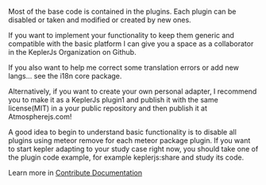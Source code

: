 Most of the base code is contained in the plugins.
Each plugin can be disabled or taken and modified or created by new ones.

If you want to implement your functionality to keep them generic and compatible with the basic platform I can give you a space as a collaborator in the KeplerJs Organization on Github.

If you also want to help me correct some translation errors or add new langs… see the i18n core package.

Alternatively, if you want to create your own personal adapter, I recommend you to make it as a KeplerJs plugin1 and publish it with the same license(MIT) in a your public repository and then publish it at Atmospherejs.com!

A good idea to begin to understand basic functionality is to disable all plugins using meteor remove for each meteor package plugin.
If you want to start kepler adapting to your study case right now, you should take one of the plugin code example, for example keplerjs:share and study its code.

Learn more in [Contribute Documentation](http://docs.keplerjs.io/contribute.html)
